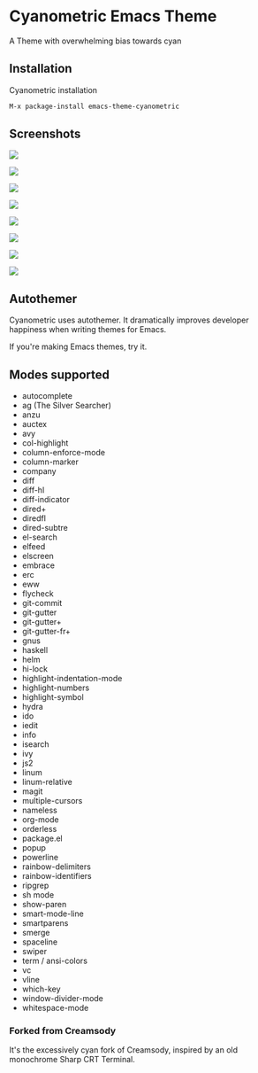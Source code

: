 # Cyanometric Emacs Theme

A Theme with overwhelming bias towards cyan

## Installation

Cyanometric installation

```sh
M-x package-install emacs-theme-cyanometric 
```

## Screenshots

![](https://github.com/emacsfodder/emacs-theme-cyanometric/blob/images/cyanometric-00000.png)

![](https://github.com/emacsfodder/emacs-theme-cyanometric/blob/images/cyanometric-00001.png)

![](https://github.com/emacsfodder/emacs-theme-cyanometric/blob/images/cyanometric-00002.png)

![](https://github.com/emacsfodder/emacs-theme-cyanometric/blob/images/cyanometric-00003.png)

![](https://github.com/emacsfodder/emacs-theme-cyanometric/blob/images/cyanometric-00004.png)

![](https://github.com/emacsfodder/emacs-theme-cyanometric/blob/images/cyanometric-00005.png)

![](https://github.com/emacsfodder/emacs-theme-cyanometric/blob/images/cyanometric-00006.png)

![](https://github.com/emacsfodder/emacs-theme-cyanometric/blob/images/cyanometric-00007.png)

## Autothemer

Cyanometric uses autothemer.  It dramatically improves developer happiness when writing themes for Emacs.

If you're making Emacs themes, try it.

## Modes supported

- autocomplete
- ag (The Silver Searcher)
- anzu
- auctex
- avy
- col-highlight
- column-enforce-mode
- column-marker
- company
- diff
- diff-hl
- diff-indicator
- dired+
- diredfl
- dired-subtre
- el-search
- elfeed
- elscreen
- embrace
- erc
- eww
- flycheck
- git-commit
- git-gutter
- git-gutter+
- git-gutter-fr+
- gnus
- haskell
- helm
- hi-lock
- highlight-indentation-mode
- highlight-numbers
- highlight-symbol
- hydra
- ido
- iedit
- info
- isearch
- ivy
- js2
- linum
- linum-relative
- magit
- multiple-cursors
- nameless
- org-mode
- orderless
- package.el
- popup
- powerline
- rainbow-delimiters
- rainbow-identifiers
- ripgrep
- sh mode
- show-paren
- smart-mode-line
- smartparens
- smerge
- spaceline
- swiper
- term / ansi-colors
- vc
- vline
- which-key
- window-divider-mode
- whitespace-mode

### Forked from Creamsody

It's the excessively cyan fork of Creamsody, inspired by an old monochrome Sharp CRT Terminal.
